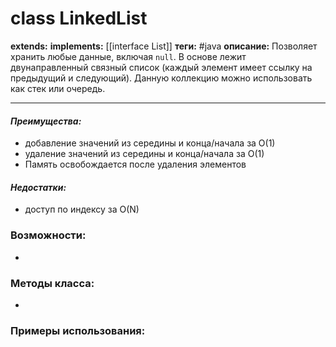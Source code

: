 # class LinkedList
**extends:** 
**implements:** [[interface List]]
**теги:** #java
**описание:**  Позволяет хранить любые данные, включая `null`. В основе лежит двунаправленный связный список (каждый элемент имеет ссылку на предыдущий и следующий). Данную коллекцию можно использовать как стек или очередь.

---
#### *Преимущества:*
- добавление значений из середины и конца/начала за O(1)
- удаление значений из середины и конца/начала за O(1)
- Память освобождается после удаления элементов

#### *Недостатки:*
- доступ по индексу за O(N)

### Возможности:
- 
### Методы класса:
- 

### Примеры использования:
